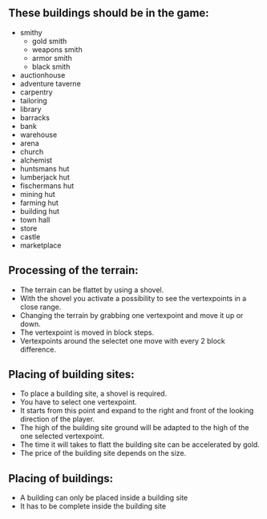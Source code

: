 ## These buildings should be in the game:

* smithy 
    * gold smith
    * weapons smith
    * armor smith
    * black smith
* auctionhouse
* adventure taverne
* carpentry
* tailoring
* library
* barracks
* bank
* warehouse
* arena
* church
* alchemist
* huntsmans hut
* lumberjack hut
* fischermans hut
* mining hut
* farming hut
* building hut
* town hall
* store
* castle
* marketplace

## Processing of the terrain:

* The terrain can be flattet by using a shovel. 
* With the shovel you activate a possibility to see the vertexpoints in a close range.
* Changing the terrain by grabbing one vertexpoint and move it up or down.
* The vertexpoint is moved in block steps.
* Vertexpoints around the selectet one move with every 2 block difference.

## Placing of building sites:

* To place a building site, a shovel is required.
* You have to select one vertexpoint.
* It starts from this point and expand to the right and front of the looking direction of the player.
* The high of the building site ground will be adapted to the high of the one selected vertexpoint.
* The time it will takes to flatt the building site can be accelerated by gold.
* The price of the building site depends on the size.
   
## Placing of buildings:

* A building can only be placed inside a building site
* It has to be complete inside the building site
